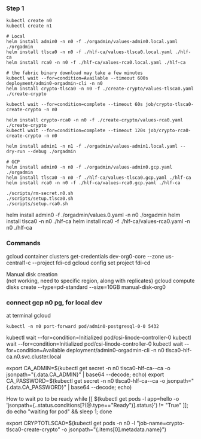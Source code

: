 ### Step 1
```shell script
kubectl create n0
kubectl create n1

# Local
helm install admin0 -n n0 -f ./orgadmin/values-admin0.local.yaml ./orgadmin
helm install tlsca0 -n n0 -f ./hlf-ca/values-tlsca0.local.yaml ./hlf-ca
helm install rca0 -n n0 -f ./hlf-ca/values-rca0.local.yaml ./hlf-ca

# the fabric binary download may take a few minutes
kubectl wait --for=condition=Available --timeout 600s deployment/admin0-orgadmin-cli -n n0
helm install crypto-tlsca0 -n n0 -f ./create-crypto/values-tlsca0.yaml ./create-crypto

kubectl wait --for=condition=complete --timeout 60s job/crypto-tlsca0-create-crypto -n n0

helm install crypto-rca0 -n n0 -f ./create-crypto/values-rca0.yaml ./create-crypto
kubectl wait --for=condition=complete --timeout 120s job/crypto-rca0-create-crypto -n n0

helm install admin1 -n n1 -f ./orgadmin/values-admin1.local.yaml --dry-run --debug ./orgadmin

# GCP
helm install admin0 -n n0 -f ./orgadmin/values-admin0.gcp.yaml ./orgadmin
helm install tlsca0 -n n0 -f ./hlf-ca/values-tlsca0.gcp.yaml ./hlf-ca
helm install rca0 -n n0 -f ./hlf-ca/values-rca0.gcp.yaml ./hlf-ca

./scripts/rm-secret.n0.sh
./scripts/setup.tlsca0.sh
./scripts/setup.rca0.sh
```

helm install admin0 -f ./orgadmin/values.0.yaml -n n0 ./orgadmin
helm install tlsca0 -n n0 ./hlf-ca
helm install rca0 -f ./hlf-ca/values-rca0.yaml -n n0 ./hlf-ca

### Commands
gcloud container clusters get-credentials dev-org0-core --zone us-central1-c --project fdi-cd
gcloud config set project fdi-cd

Manual disk creation  
(not working, need to specific region, along with replicates)
 gcloud compute disks create --type=pd-standard --size=10GB manual-disk-org0


### connect gcp n0 pg, for local dev
at terminal gcloud
```shell script
kubectl -n n0 port-forward pod/admin0-postgresql-0-0 5432
```

kubectl wait --for=condition=Initialized pod/csi-linode-controller-0
kubectl wait --for=condition=Initialized pod/csi-linode-controller-0
kubectl wait --for=condition=Available deployment/admin0-orgadmin-cli -n n0
tlsca0-hlf-ca.n0.svc.cluster.local

export CA_ADMIN=$(kubectl get secret -n n0 tlsca0-hlf-ca--ca -o jsonpath="{.data.CA_ADMIN}" | base64 --decode; echo)
export CA_PASSWORD=$(kubectl get secret -n n0 tlsca0-hlf-ca--ca -o jsonpath="{.data.CA_PASSWORD}" | base64 --decode; echo)

How to wait po to be ready
while [[ $(kubectl get pods -l app=hello -o 'jsonpath={..status.conditions[?(@.type=="Ready")].status}') != "True" ]]; do echo "waiting for pod" && sleep 1; done

export CRYPTOTLSCA0=$(kubectl get pods -n n0 -l "job-name=crypto-tlsca0-create-crypto" -o jsonpath="{.items[0].metadata.name}")
